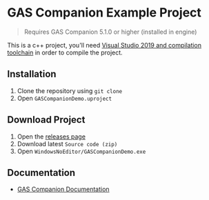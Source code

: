 # GAS Companion Example Project

> Requires GAS Companion 5.1.0 or higher (installed in engine)

This is a c++ project, you'll need [Visual Studio 2019 and compilation toolchain](https://docs.unrealengine.com/4.27/en-US/ProductionPipelines/DevelopmentSetup/VisualStudioSetup/) in order to compile the project.

## Installation

1. Clone the repository using `git clone`
1. Open `GASCompanionDemo.uproject`

## Download Project

1. Open the [releases page](https://github.com/GASCompanion/GASCompanionDemo/releases)
2. Download latest `Source code (zip)`
3. Open `WindowsNoEditor/GASCompanionDemo.exe`

## Documentation

- [GAS Companion Documentation](https://gascompanion.github.io/)
